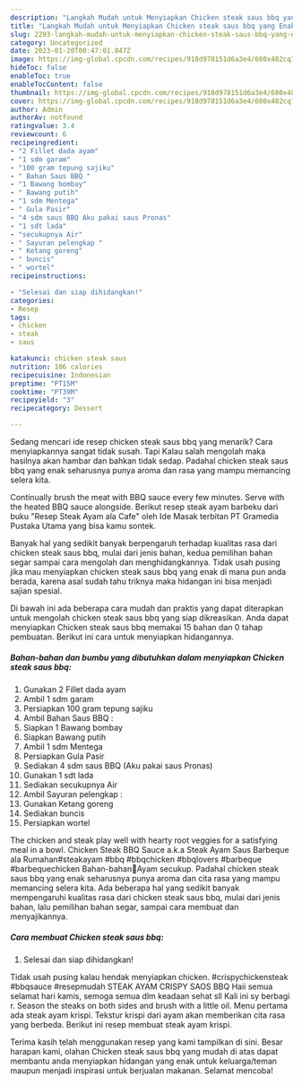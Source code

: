 ```yaml
---
description: "Langkah Mudah untuk Menyiapkan Chicken steak saus bbq yang Enak Banget, Buat Buka Puasa Enak"
title: "Langkah Mudah untuk Menyiapkan Chicken steak saus bbq yang Enak Banget, Buat Buka Puasa Enak"
slug: 2293-langkah-mudah-untuk-menyiapkan-chicken-steak-saus-bbq-yang-enak-banget-buat-buka-puasa-enak
category: Uncategorized
date: 2023-01-20T00:47:01.847Z
image: https://img-global.cpcdn.com/recipes/918d978151d6a3e4/680x482cq70/chicken-steak-saus-bbq-foto-resep-utama.jpg
hideToc: false
enableToc: true
enableTocContent: false
thumbnail: https://img-global.cpcdn.com/recipes/918d978151d6a3e4/680x482cq70/chicken-steak-saus-bbq-foto-resep-utama.jpg
cover: https://img-global.cpcdn.com/recipes/918d978151d6a3e4/680x482cq70/chicken-steak-saus-bbq-foto-resep-utama.jpg
author: Admin
authorAv: notfound
ratingvalue: 3.4
reviewcount: 6
recipeingredient:
- "2 Fillet dada ayam"
- "1 sdm garam"
- "100 gram tepung sajiku"
- " Bahan Saus BBQ "
- "1 Bawang bombay"
- " Bawang putih"
- "1 sdm Mentega"
- " Gula Pasir"
- "4 sdm saus BBQ Aku pakai saus Pronas"
- "1 sdt lada"
- "secukupnya Air"
- " Sayuran pelengkap "
- " Ketang goreng"
- " buncis"
- " wortel"
recipeinstructions:

- "Selesai dan siap dihidangkan!"
categories:
- Resep
tags:
- chicken
- steak
- saus

katakunci: chicken steak saus 
nutrition: 106 calories
recipecuisine: Indonesian
preptime: "PT15M"
cooktime: "PT39M"
recipeyield: "3"
recipecategory: Dessert

---
```



Sedang mencari ide resep chicken steak saus bbq yang menarik? Cara menyiapkannya sangat tidak susah. Tapi Kalau salah mengolah maka hasilnya akan hambar dan bahkan tidak sedap. Padahal chicken steak saus bbq yang enak seharusnya punya aroma dan rasa yang mampu memancing selera kita.


Continually brush the meat with BBQ sauce every few minutes. Serve with the heated BBQ sauce alongside. Berikut resep steak ayam barbeku dari buku &#34;Resep Steak Ayam ala Cafe&#34; oleh Ide Masak terbitan PT Gramedia Pustaka Utama yang bisa kamu sontek.

Banyak hal yang sedikit banyak berpengaruh terhadap kualitas rasa dari chicken steak saus bbq, mulai dari jenis bahan, kedua pemilihan bahan segar sampai cara mengolah dan menghidangkannya. Tidak usah pusing jika mau menyiapkan chicken steak saus bbq yang enak di mana pun anda berada, karena asal sudah tahu triknya maka hidangan ini bisa menjadi sajian spesial.


Di bawah ini ada beberapa cara mudah dan praktis yang dapat diterapkan untuk mengolah chicken steak saus bbq yang siap dikreasikan. Anda dapat menyiapkan Chicken steak saus bbq memakai 15 bahan dan 0 tahap pembuatan. Berikut ini cara untuk menyiapkan hidangannya.

<!--inarticleads1-->

##### Bahan-bahan dan bumbu yang dibutuhkan dalam menyiapkan Chicken steak saus bbq:

1. Gunakan 2 Fillet dada ayam
1. Ambil 1 sdm garam
1. Persiapkan 100 gram tepung sajiku
1. Ambil  Bahan Saus BBQ :
1. Siapkan 1 Bawang bombay
1. Siapkan  Bawang putih
1. Ambil 1 sdm Mentega
1. Persiapkan  Gula Pasir
1. Sediakan 4 sdm saus BBQ (Aku pakai saus Pronas)
1. Gunakan 1 sdt lada
1. Sediakan secukupnya Air
1. Ambil  Sayuran pelengkap :
1. Gunakan  Ketang goreng
1. Sediakan  buncis
1. Persiapkan  wortel


The chicken and steak play well with hearty root veggies for a satisfying meal in a bowl. Chicken Steak BBQ Sauce a.k.a Steak Ayam Saus Barbeque ala Rumahan#steakayam #bbq #bbqchicken #bbqlovers #barbeque #barbequechicken Bahan-bahan🌼Ayam secukup. Padahal chicken steak saus bbq yang enak seharusnya punya aroma dan cita rasa yang mampu memancing selera kita. Ada beberapa hal yang sedikit banyak mempengaruhi kualitas rasa dari chicken steak saus bbq, mulai dari jenis bahan, lalu pemilihan bahan segar, sampai cara membuat dan menyajikannya. 

<!--inarticleads2-->

##### Cara membuat Chicken steak saus bbq:


1. Selesai dan siap dihidangkan!

Tidak usah pusing kalau hendak menyiapkan chicken. #crispychickensteak #bbqsauce #resepmudah STEAK AYAM CRISPY SAOS BBQ Haii semua selamat hari kamis, semoga semua dlm keadaan sehat sll ️Kali ini sy berbagi r. Season the steaks on both sides and brush with a little oil. Menu pertama ada steak ayam krispi. Tekstur krispi dari ayam akan memberikan cita rasa yang berbeda. Berikut ini resep membuat steak ayam krispi. 

Terima kasih telah menggunakan resep yang kami tampilkan di sini. Besar harapan kami, olahan Chicken steak saus bbq yang mudah di atas dapat membantu anda menyiapkan hidangan yang enak untuk keluarga/teman maupun menjadi inspirasi untuk berjualan makanan. Selamat mencoba!
